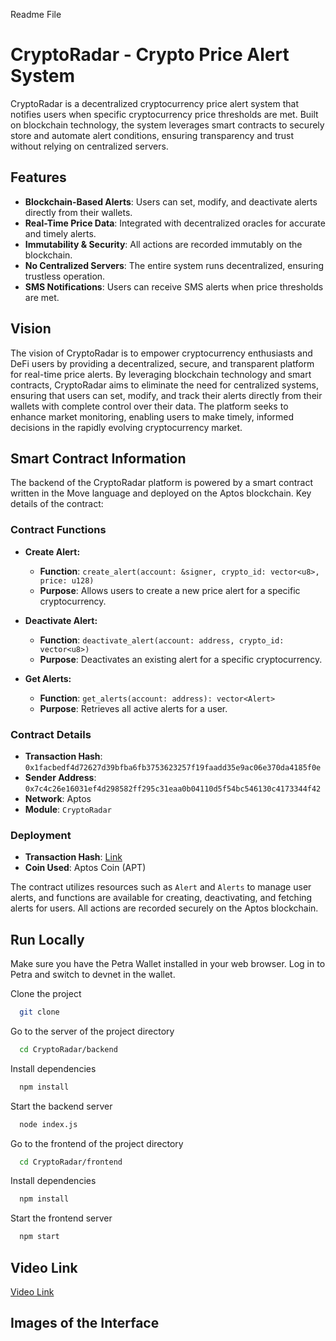 Readme File

# CryptoRadar - Crypto Price Alert System

CryptoRadar is a decentralized cryptocurrency price alert system that notifies users when specific cryptocurrency price thresholds are met. Built on blockchain technology, the system leverages smart contracts to securely store and automate alert conditions, ensuring transparency and trust without relying on centralized servers.

## Features
- **Blockchain-Based Alerts**: Users can set, modify, and deactivate alerts directly from their wallets.
- **Real-Time Price Data**: Integrated with decentralized oracles for accurate and timely alerts.
- **Immutability & Security**: All actions are recorded immutably on the blockchain.
- **No Centralized Servers**: The entire system runs decentralized, ensuring trustless operation.
- **SMS Notifications**: Users can receive SMS alerts when price thresholds are met.


## Vision

The vision of CryptoRadar is to empower cryptocurrency enthusiasts and DeFi users by providing a decentralized, secure, and transparent platform for real-time price alerts. By leveraging blockchain technology and smart contracts, CryptoRadar aims to eliminate the need for centralized systems, ensuring that users can set, modify, and track their alerts directly from their wallets with complete control over their data. The platform seeks to enhance market monitoring, enabling users to make timely, informed decisions in the rapidly evolving cryptocurrency market.

## Smart Contract Information

The backend of the CryptoRadar platform is powered by a smart contract written in the Move language and deployed on the Aptos blockchain. Key details of the contract:

### Contract Functions

- **Create Alert:**
    - **Function**: `create_alert(account: &signer, crypto_id: vector<u8>, price: u128)`
    - **Purpose**: Allows users to create a new price alert for a specific cryptocurrency.

- **Deactivate Alert:**
    - **Function**: `deactivate_alert(account: address, crypto_id: vector<u8>)`
    - **Purpose**: Deactivates an existing alert for a specific cryptocurrency.

- **Get Alerts:**
    - **Function**: `get_alerts(account: address): vector<Alert>`
    - **Purpose**: Retrieves all active alerts for a user.

### Contract Details

- **Transaction Hash**: `0x1facbedf4d72627d39bfba6fb3753623257f19faadd35e9ac06e370da4185f0e`
- **Sender Address**: `0x7c4c26e16031ef4d298582ff295c31eaa0b04110d5f54bc546130c4173344f42`
- **Network**: Aptos
- **Module**: `CryptoRadar`

### Deployment

- **Transaction Hash**: [Link]([https://explorer.aptoslabs.com/txn/41912873?network=devnet](https://explorer.aptoslabs.com/txn/0x1facbedf4d72627d39bfba6fb3753623257f19faadd35e9ac06e370da4185f0e/userTxnOverview?network=devnet))
- **Coin Used**: Aptos Coin (APT)

The contract utilizes resources such as `Alert` and `Alerts` to manage user alerts, and functions are available for creating, deactivating, and fetching alerts for users. All actions are recorded securely on the Aptos blockchain.

## Run Locally

Make sure you have the Petra Wallet installed in your web browser. Log in to Petra and switch to devnet in the wallet.

Clone the project

```bash
  git clone 
```

Go to the server of the project directory

```bash
  cd CryptoRadar/backend
```

Install dependencies

```bash
  npm install
```

Start the backend server

```bash
  node index.js
```

Go to the frontend of the project directory

```bash
  cd CryptoRadar/frontend
```

Install dependencies

```bash
  npm install
```

Start the frontend server

```bash
  npm start
```

## Video Link
[Video Link](https://youtu.be/nokuZnu5PZg)

## Images of the Interface


